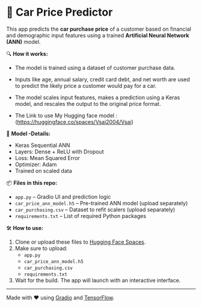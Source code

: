 
# 🚗 Car Price Predictor

This app predicts the **car purchase price** of a customer based on financial and demographic input features using a trained **Artificial Neural Network (ANN)** model.

🔍 **How it works:**
- The model is trained using a dataset of customer purchase data.
- Inputs like age, annual salary, credit card debt, and net worth are used to predict the likely price a customer would pay for a car.
- The model scales input features, makes a prediction using a Keras model, and rescales the output to the original price format.

- The Link to use My Hugging face model :(https://huggingface.co/spaces/Vsai2004/Vsai)

🧠 **Model -Details:**
- Keras Sequential ANN
- Layers: Dense + ReLU with Dropout
- Loss: Mean Squared Error
- Optimizer: Adam
- Trained on scaled data

📦 **Files in this repo:**
- `app.py` – Gradio UI and prediction logic
- `car_price_ann_model.h5` – Pre-trained ANN model (upload separately)
- `car_purchasing.csv` – Dataset to refit scalers (upload separately)
- `requirements.txt` – List of required Python packages

🛠️ **How to use:**
1. Clone or upload these files to [Hugging Face Spaces](https://huggingface.co/spaces).
2. Make sure to upload:
   - `app.py`
   - `car_price_ann_model.h5`
   - `car_purchasing.csv`
   - `requirements.txt`
3. Wait for the build. The app will launch with an interactive interface.

---

Made with ❤️ using [Gradio](https://gradio.app) and [TensorFlow](https://www.tensorflow.org/).
